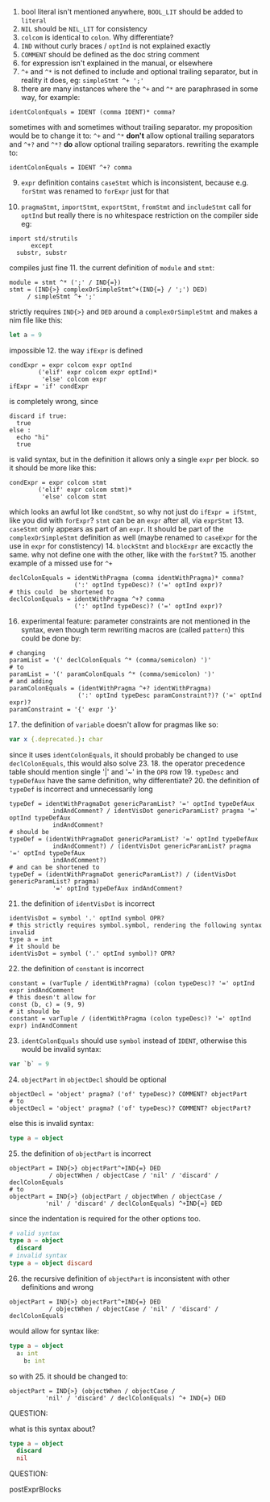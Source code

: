 1. bool literal isn't mentioned anywhere, `BOOL_LIT` should be added to `literal`
2. `NIL` should be `NIL_LIT` for consistency
3. `colcom` is identical to `colon`. Why differentiate?
4. `IND` without curly braces / `optInd` is not explained exactly
5. `COMMENT` should be defined as the doc string comment
6. for expression isn't explained in the manual, or elsewhere
7. `^+` and `^*` is not defined to include and optional trailing separator, but
    in reality it does, eg: `simpleStmt ^+ ';'`
8. there are many instances where the `^+` and `^*` are paraphrased in some way, for example:
  ```
  identColonEquals = IDENT (comma IDENT)* comma?
  ```
  sometimes with and sometimes without trailing separator.
  my proposition would be to change it to:
  `^+` and `^*` __don't__ allow optional trailing separators and
  `^+?` and `^*?` __do__ allow optional trailing separators.
  rewriting the example to:
  ```
  identColonEquals = IDENT ^+? comma
  ```
9. `expr` definition contains `caseStmt` which is inconsistent, because e.g.
  `forStmt` was renamed to `forExpr` just for that
<!-- 10. in import statements, when using `/` e.g. `std/strutils`, does `/` compile as an operator? -->
10. `pragmaStmt`, `importStmt`, `exportStmt`, `fromStmt` and `includeStmt` call for `optInd` but really there is no whitespace
  restriction on the compiler side
  eg:
  ```
  import std/strutils 
        except
    substr, substr
  ```
  compiles just fine
11. the current definition of `module` and `stmt`:
  ```
  module = stmt ^* (';' / IND{=})
  stmt = (IND{>} complexOrSimpleStmt^+(IND{=} / ';') DED)
       / simpleStmt ^+ ';'
  ```
  strictly requires `IND{>}` and `DED` around a `complexOrSimpleStmt`
  and makes a nim file like this:
  ```nim
  let a = 9
  ```
  impossible
12. the way `ifExpr` is defined 
  ```
  condExpr = expr colcom expr optInd
          ('elif' expr colcom expr optInd)*
           'else' colcom expr
  ifExpr = 'if' condExpr
  ```
  is completely wrong, since 
  ```
  discard if true:
    true
  else :
    echo "hi"
    true
  ```
  is valid syntax, but in the definition it allows only a single `expr` per block.
  so it should be more like this:
  ```
  condExpr = expr colcom stmt 
          ('elif' expr colcom stmt)*
           'else' colcom stmt
  ```
  which looks an awful lot like `condStmt`, so why not just do
  `ifExpr = ifStmt`, like you did with `forExpr`?
  `stmt` can be an `expr` after all, via `exprStmt`
13. `caseStmt` only appears as part of an `expr`. It should be part of the `complexOrSimpleStmt` 
  definition as well (maybe renamed to `caseExpr` for the use in `expr` for constistency)
14. `blockStmt` and `blockExpr` are excactly the same. why not define one with the other, like with the `forStmt`?
15. another example of a missed use for `^+`
  ```
  declColonEquals = identWithPragma (comma identWithPragma)* comma?
                    (':' optInd typeDesc)? ('=' optInd expr)?
  # this could  be shortened to
  declColonEquals = identWithPragma ^+? comma
                    (':' optInd typeDesc)? ('=' optInd expr)?
  ```
16. experimental feature: parameter constraints are not mentioned in the syntax, even though term rewriting macros are (called `pattern`)
    this could be done by:
  ```
  # changing
  paramList = '(' declColonEquals ^* (comma/semicolon) ')'
  # to
  paramList = '(' paramColonEquals ^* (comma/semicolon) ')'
  # and adding
  paramColonEquals = (identWithPragma ^+? identWithPragma)
                     (':' optInd typeDesc paramConstraint?)? ('=' optInd expr)?
  paramConstraint = '{' expr '}'
  ```
17. the definition of `variable` doesn't allow for pragmas like so:
  ```nim
  var x {.deprecated.}: char
  ```
  since it uses `identColonEquals`, it should probably be changed to use `declColonEquals`, this would also solve 23.
18. the operator precedence table should mention single '|' and '~' in the `OP8` row
19. `typeDesc` and `typeDefAux` have the same definition, why differentiate?
20. the definition of `typeDef` is incorrect and unnecessarily long
  ```
  typeDef = identWithPragmaDot genericParamList? '=' optInd typeDefAux
              indAndComment? / identVisDot genericParamList? pragma '=' optInd typeDefAux
              indAndComment?
  # should be
  typeDef = (identWithPragmaDot genericParamList? '=' optInd typeDefAux
              indAndComment?) / (identVisDot genericParamList? pragma '=' optInd typeDefAux
              indAndComment?)
  # and can be shortened to
  typeDef = (identWithPragmaDot genericParamList?) / (identVisDot genericParamList? pragma) 
              '=' optInd typeDefAux indAndComment?
  ```
21. the definition of `identVisDot` is incorrect
  ```
  identVisDot = symbol '.' optInd symbol OPR?
  # this strictly requires symbol.symbol, rendering the following syntax invalid
  type a = int
  # it should be
  identVisDot = symbol ('.' optInd symbol)? OPR?
  ```
22. the definition of `constant` is incorrect
  ```
  constant = (varTuple / identWithPragma) (colon typeDesc)? '=' optInd expr indAndComment
  # this doesn't allow for
  const (b, c) = (9, 9)
  # it should be
  constant = varTuple / (identWithPragma (colon typeDesc)? '=' optInd expr) indAndComment
  ```
23. `identColonEquals` should use `symbol` instead of `IDENT`, otherwise this would be invalid syntax:
  ```nim
  var `b` = 9
  ```
24. `objectPart` in `objectDecl` should be optional
  ```
  objectDecl = 'object' pragma? ('of' typeDesc)? COMMENT? objectPart
  # to
  objectDecl = 'object' pragma? ('of' typeDesc)? COMMENT? objectPart?
  ```
  else this is invalid syntax:
  ```nim
  type a = object
  ```
25. the definition of `objectPart` is incorrect
```
objectPart = IND{>} objectPart^+IND{=} DED
           / objectWhen / objectCase / 'nil' / 'discard' / declColonEquals
# to
objectPart = IND{>} (objectPart / objectWhen / objectCase / 
          'nil' / 'discard' / declColonEquals) ^+IND{=} DED
```
since the indentation is required for the other options too.
```nim
# valid syntax
type a = object 
  discard
# invalid syntax
type a = object discard
```
26. the recursive definition of `objectPart` is inconsistent with other definitions and wrong
```
objectPart = IND{>} objectPart^+IND{=} DED
           / objectWhen / objectCase / 'nil' / 'discard' / declColonEquals
```
would allow for syntax like:
```nim
type a = object 
  a: int
    b: int
```
so with 25. it should be changed to:
```
objectPart = IND{>} (objectWhen / objectCase / 
          'nil' / 'discard' / declColonEquals) ^+ IND{=} DED
```


QUESTION:

what is this syntax about?
```nim
type a = object 
  discard
  nil
```

QUESTION:

postExprBlocks
